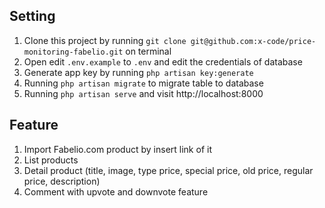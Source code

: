 
## Setting
1. Clone this project by running `git clone git@github.com:x-code/price-monitoring-fabelio.git` on terminal
2. Open edit `.env.example` to `.env` and edit the credentials of database
3. Generate app key by running `php artisan key:generate`
4. Running `php artisan migrate` to migrate table to database
5. Running `php artisan serve` and visit http://localhost:8000

## Feature
1. Import Fabelio.com product by insert link of it
2. List products
3. Detail product (title, image, type price, special price, old price, regular price, description)
4. Comment with upvote and downvote feature
